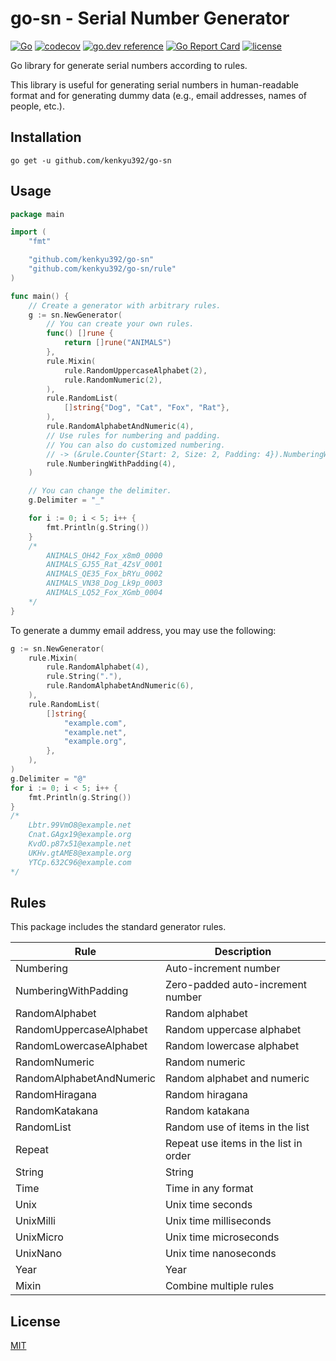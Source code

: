 # go-sn - Serial Number Generator

[![Go](https://github.com/kenkyu392/go-sn/actions/workflows/go.yml/badge.svg)](https://github.com/kenkyu392/go-sn/actions/workflows/go.yml)
[![codecov](https://codecov.io/gh/kenkyu392/go-sn/branch/main/graph/badge.svg)](https://codecov.io/gh/kenkyu392/go-sn)
[![go.dev reference](https://img.shields.io/badge/go.dev-reference-00ADD8?logo=go)](https://pkg.go.dev/github.com/kenkyu392/go-sn)
[![Go Report Card](https://goreportcard.com/badge/github.com/kenkyu392/go-sn)](https://goreportcard.com/report/github.com/kenkyu392/go-sn)
[![license](https://img.shields.io/github/license/kenkyu392/go-sn)](LICENSE)

Go library for generate serial numbers according to rules.

This library is useful for generating serial numbers in human-readable format and for generating dummy data (e.g., email addresses, names of people, etc.).

## Installation

```
go get -u github.com/kenkyu392/go-sn
```

## Usage

```go
package main

import (
	"fmt"

	"github.com/kenkyu392/go-sn"
	"github.com/kenkyu392/go-sn/rule"
)

func main() {
	// Create a generator with arbitrary rules.
	g := sn.NewGenerator(
		// You can create your own rules.
		func() []rune {
			return []rune("ANIMALS")
		},
		rule.Mixin(
			rule.RandomUppercaseAlphabet(2),
			rule.RandomNumeric(2),
		),
		rule.RandomList(
			[]string{"Dog", "Cat", "Fox", "Rat"},
		),
		rule.RandomAlphabetAndNumeric(4),
		// Use rules for numbering and padding.
		// You can also do customized numbering.
		// -> (&rule.Counter{Start: 2, Size: 2, Padding: 4}).NumberingWithPadding(),
		rule.NumberingWithPadding(4),
	)

	// You can change the delimiter.
	g.Delimiter = "_"

	for i := 0; i < 5; i++ {
		fmt.Println(g.String())
	}
	/*
		ANIMALS_OH42_Fox_x8m0_0000
		ANIMALS_GJ55_Rat_4ZsV_0001
		ANIMALS_QE35_Fox_bRYu_0002
		ANIMALS_VN38_Dog_Lk9p_0003
		ANIMALS_LQ52_Fox_XGmb_0004
	*/
}
```

To generate a dummy email address, you may use the following:

```go
g := sn.NewGenerator(
	rule.Mixin(
		rule.RandomAlphabet(4),
		rule.String("."),
		rule.RandomAlphabetAndNumeric(6),
	),
	rule.RandomList(
		[]string{
			"example.com",
			"example.net",
			"example.org",
		},
	),
)
g.Delimiter = "@"
for i := 0; i < 5; i++ {
	fmt.Println(g.String())
}
/*
	Lbtr.99VmO8@example.net
	Cnat.GAgx19@example.org
	KvdO.p87x51@example.net
	UKHv.gtAME8@example.org
	YTCp.632C96@example.com
*/
```

## Rules

This package includes the standard generator rules.

| Rule | Description |
| --- | --- |
| Numbering | Auto-increment number |
| NumberingWithPadding | Zero-padded auto-increment number |
| RandomAlphabet | Random alphabet |
| RandomUppercaseAlphabet | Random uppercase alphabet |
| RandomLowercaseAlphabet | Random lowercase alphabet |
| RandomNumeric | Random numeric |
| RandomAlphabetAndNumeric | Random alphabet and numeric |
| RandomHiragana | Random hiragana |
| RandomKatakana | Random katakana |
| RandomList | Random use of items in the list |
| Repeat | Repeat use items in the list in order |
| String | String |
| Time | Time in any format |
| Unix | Unix time seconds |
| UnixMilli | Unix time milliseconds |
| UnixMicro | Unix time microseconds |
| UnixNano | Unix time nanoseconds |
| Year | Year |
| Mixin | Combine multiple rules |


## License

[MIT](LICENSE)
